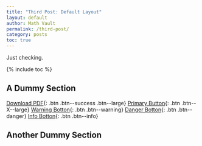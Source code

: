 ```yaml
---
title: "Third Post: Default Layout"
layout: default
author: Math Vault
permalink: /third-post/
category: posts
toc: true
---
```


Just checking.

{% include toc %}

## A Dummy Section

[Download PDF](#){: .btn .btn--success .btn--large} [Primary Button](#){: .btn .btn--X--large} [Warning Botton](#){: .btn .btn--warning} [Danger Botton](#){: .btn .btn--danger} [Info Botton](#){: .btn .btn--info}

## Another Dummy Section


